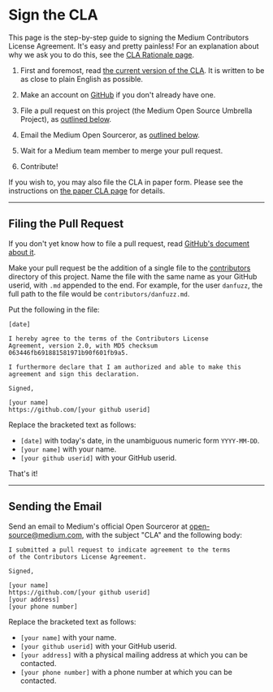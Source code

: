 Sign the CLA
=============

This page is the step-by-step guide to signing the Medium
Contributors License Agreement. It's easy and pretty painless!
For an explanation about why we ask you to do this, see the
[CLA Rationale page](cla-rationale.md).

1. First and foremost, read [the current version of the
   CLA](cla-2.0.md). It is written to be as close to plain
   English as possible.

2. Make an account on [GitHub](https://github.com/) if you don't already
   have one.

3. File a pull request on this project (the Medium Open Source
   Umbrella Project), as [outlined below](#filing-the-pull-request).

4. Email the Medium Open Sourceror, as [outlined below](#sending-the-email).

5. Wait for a Medium team member to merge your pull request.

6. Contribute!

If you wish to, you may also file the CLA in paper form. Please
see the instructions on [the paper CLA page](sign-cla-paper.md)
for details.

* * * * * * * * * * * * * * * * * * * * * * * * * * * * * * * *

Filing the Pull Request
-----------------------

If you don't yet know how to file a pull request, read [GitHub's
document about it](https://help.github.com/articles/using-pull-requests).

Make your pull request be the addition of a single file to the
[contributors](contributors) directory of this project. Name the file
with the same name as your GitHub userid, with `.md` appended to the
end. For example, for the user `danfuzz`, the full path to the file
would be `contributors/danfuzz.md`.

Put the following in the file:

```
[date]

I hereby agree to the terms of the Contributors License
Agreement, version 2.0, with MD5 checksum
063446fb691881581971b90f601fb9a5.

I furthermore declare that I am authorized and able to make this
agreement and sign this declaration.

Signed,

[your name]
https://github.com/[your github userid]
```

Replace the bracketed text as follows:

* `[date]` with today's date, in the unambiguous numeric form `YYYY-MM-DD`.
* `[your name]` with your name.
* `[your github userid]` with your GitHub userid.

That's it!

* * * * * * * * * * * * * * * * * * * * * * * * * * * * * * * *

Sending the Email
-----------------

Send an email to Medium's official Open Sourceror
at [open-source@medium.com](mailto:open-source@medium.com),
with the subject "CLA" and the following body:

```
I submitted a pull request to indicate agreement to the terms
of the Contributors License Agreement.

Signed,

[your name]
https://github.com/[your github userid]
[your address]
[your phone number]
```

Replace the bracketed text as follows:

* `[your name]` with your name.
* `[your github userid]` with your GitHub userid.
* `[your address]` with a physical mailing address at which you can be
  contacted.
* `[your phone number]` with a phone number at which you can be contacted.
